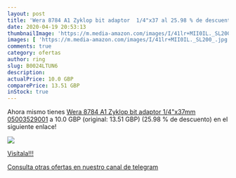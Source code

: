 ```yaml
---
layout: post
title: 'Wera 8784 A1 Zyklop bit adaptor  1/4"x37 al 25.98 % de descuento'
date: 2020-04-19 20:53:13
thumbnailImage: 'https://m.media-amazon.com/images/I/41lr+MII0IL._SL200_.jpg'
images: [ 'https://m.media-amazon.com/images/I/41lr+MII0IL._SL200_.jpg' ]
comments: true
category: ofertas
author: ring
slug: B0024LTUN6
description:
actualPrice: 10.0 GBP
comparePrice: 13.51 GBP
inStock: true
---
```


Ahora mismo tienes [Wera 8784 A1 Zyklop bit adaptor  1/4"x37mm  05003529001](https://www.amazon.com/dp/B0024LTUN6/?tag=redken08-20) a 10.0 GBP (original: 13.51 GBP) (25.98 %  de descuento) en el siguiente enlace!

[![](https://m.media-amazon.com/images/I/41lr+MII0IL._SL200_.jpg)](https://www.amazon.com/dp/B0024LTUN6/?tag=redken08-20)

[Visítala!!!](https://www.amazon.com/dp/B0024LTUN6/?tag=redken08-20)

[Consulta otras ofertas en nuestro canal de telegram](https://t.me/s/ofertas25)
